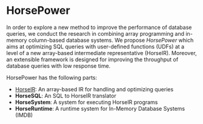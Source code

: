 # HorsePower

In order to explore a new method to improve the performance of database
queries, we conduct the research in combining array programming and
in-memory column-based database systems.
We propose *HorsePower* which aims at optimizing SQL queries with user-defined
functions (UDFs) at a level of a new array-based intermediate representative
(HorseIR).
Moreover, an extensible framework is designed for improving the throughput of
database queries with low response time.

HorsePower has the following parts:

- [HorseIR](horseir/spec.md): An array-based IR for handling and optimizing queries
- **HorseSQL**:     An SQL to HorseIR translator
- **HorseSystem**:  A system for executing HorseIR programs
- **HorseRuntime**: A runtime system for In-Memory Database Systems (IMDB)


